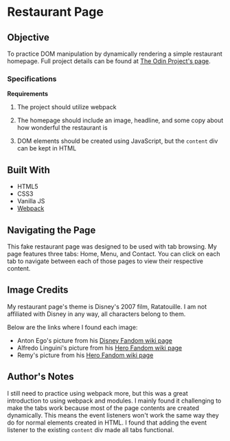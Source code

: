 # Restaurant Page

## Objective

To practice DOM manipulation by dynamically rendering a simple restaurant homepage. Full project details can be found at [The Odin Project's page](https://www.theodinproject.com/lessons/node-path-javascript-restaurant-page).

### Specifications

**Requirements**

1. The project should utilize webpack

2. The homepage should include an image, headline, and some copy about how wonderful the restaurant is

3. DOM elements should be created using JavaScript, but the `content` div can be kept in HTML

## Built With

* HTML5
* CSS3
* Vanilla JS
* [Webpack](https://webpack.js.org/)

## Navigating the Page

This fake restaurant page was designed to be used with tab browsing. My page features three tabs: Home, Menu, and Contact. You can click on each tab to navigate between each of those pages to view their respective content.

## Image Credits
My restaurant page's theme is Disney's 2007 film, Ratatouille. I am not affiliated with Disney in any way, all characters belong to them.

Below are the links where I found each image:

* Anton Ego's picture from his [Disney Fandom wiki page][1]
* Alfredo Linguini's picture  from his [Hero Fandom wiki page][2]
* Remy's picture from his [Hero Fandom wiki page][3]

[1]: https://disney.fandom.com/fr/wiki/Anton_Ego
[2]: https://hero.fandom.com/wiki/Alfredo_Linguini
[3]: https://hero.fandom.com/wiki/Remy_(Ratatouille)

## Author's Notes

I still need to practice using webpack more, but this was a great introduction to using webpack and modules. I mainly found it challenging to make the tabs work because most of the page contents are created dynamically. This means the event listeners won't work the same way they do for normal elements created in HTML. I found that adding the event listener to the existing `content` div made all tabs functional.